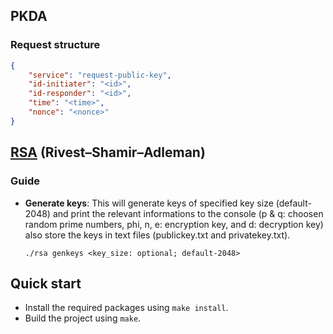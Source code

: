 ## PKDA

### Request structure
``` json
{
	"service": "request-public-key",
	"id-initiater": "<id>",
	"id-responder": "<id>",
	"time": "<time>",
	"nonce": "<nonce>"
}
```

## [RSA](https://en.wikipedia.org/wiki/RSA_(cryptosystem)) (Rivest–Shamir–Adleman)

### Guide
- __Generate keys__: This will generate keys of specified key size (default-2048) and print the relevant informations to the console (p & q: choosen random prime numbers, phi, n, e: encryption key, and d: decryption key) also store the keys in text files (publickey.txt and privatekey.txt).
  ``` console
  ./rsa genkeys <key_size: optional; default-2048>
  ```
  
## Quick start
- Install the required packages using `make install`.
- Build the project using `make`.

